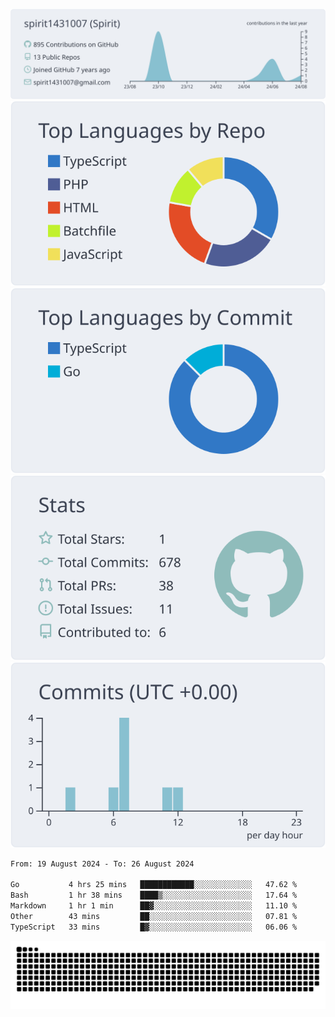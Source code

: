 [![](https://raw.githubusercontent.com/spirit1431007/spirit1431007/master/profile-summary-card-output/nord_bright/0-profile-details.svg)](https://git.io/spiritx)
[![](https://raw.githubusercontent.com/spirit1431007/spirit1431007/master/profile-summary-card-output/nord_bright/1-repos-per-language.svg)](https://git.io/spiritx) [![](https://raw.githubusercontent.com/spirit1431007/spirit1431007/master/profile-summary-card-output/nord_bright/2-most-commit-language.svg)](https://git.io/spiritx)
[![](https://raw.githubusercontent.com/spirit1431007/spirit1431007/master/profile-summary-card-output/nord_bright/3-stats.svg)](https://git.io/spiritx) [![](https://raw.githubusercontent.com/spirit1431007/spirit1431007/master/profile-summary-card-output/nord_bright/4-productive-time.svg)](https://git.io/spiritx)

<!--START_SECTION:waka-->

```txt
From: 19 August 2024 - To: 26 August 2024

Go           4 hrs 25 mins   ████████████░░░░░░░░░░░░░   47.62 %
Bash         1 hr 38 mins    ████▒░░░░░░░░░░░░░░░░░░░░   17.64 %
Markdown     1 hr 1 min      ██▓░░░░░░░░░░░░░░░░░░░░░░   11.10 %
Other        43 mins         ██░░░░░░░░░░░░░░░░░░░░░░░   07.81 %
TypeScript   33 mins         █▓░░░░░░░░░░░░░░░░░░░░░░░   06.06 %
```

<!--END_SECTION:waka-->

![contribution](https://github.com/spirit1431007/spirit1431007/blob/output/github-contribution-grid-snake.svg)
